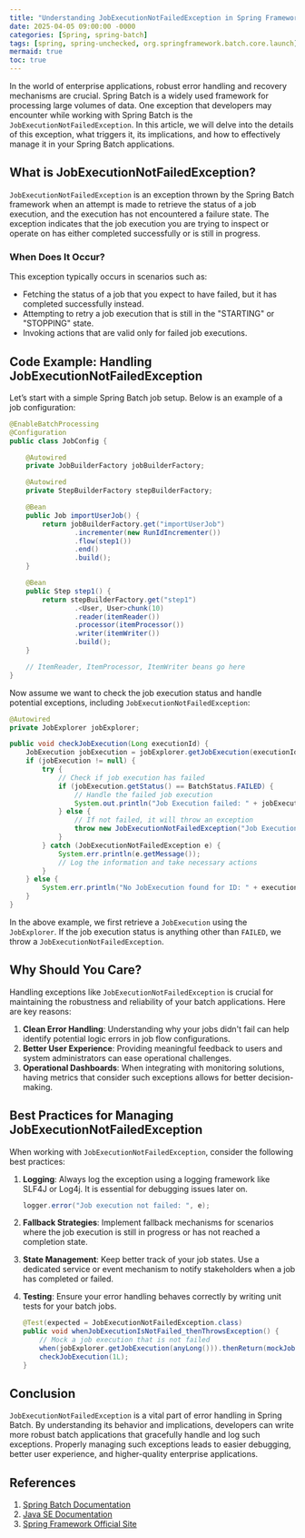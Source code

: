 ```yaml
---
title: "Understanding JobExecutionNotFailedException in Spring Framework"
date: 2025-04-05 09:00:00 -0000
categories: [Spring, spring-batch]
tags: [spring, spring-unchecked, org.springframework.batch.core.launch]
mermaid: true
toc: true
---
```



In the world of enterprise applications, robust error handling and recovery mechanisms are crucial. Spring Batch is a widely used framework for processing large volumes of data. One exception that developers may encounter while working with Spring Batch is the `JobExecutionNotFailedException`. In this article, we will delve into the details of this exception, what triggers it, its implications, and how to effectively manage it in your Spring Batch applications.

## What is JobExecutionNotFailedException?

`JobExecutionNotFailedException` is an exception thrown by the Spring Batch framework when an attempt is made to retrieve the status of a job execution, and the execution has not encountered a failure state. The exception indicates that the job execution you are trying to inspect or operate on has either completed successfully or is still in progress.

### When Does It Occur?

This exception typically occurs in scenarios such as:
- Fetching the status of a job that you expect to have failed, but it has completed successfully instead.
- Attempting to retry a job execution that is still in the "STARTING" or "STOPPING" state.
- Invoking actions that are valid only for failed job executions.

## Code Example: Handling JobExecutionNotFailedException

Let’s start with a simple Spring Batch job setup. Below is an example of a job configuration:

```java
@EnableBatchProcessing
@Configuration
public class JobConfig {

    @Autowired
    private JobBuilderFactory jobBuilderFactory;

    @Autowired
    private StepBuilderFactory stepBuilderFactory;

    @Bean
    public Job importUserJob() {
        return jobBuilderFactory.get("importUserJob")
                .incrementer(new RunIdIncrementer())
                .flow(step1())
                .end()
                .build();
    }

    @Bean
    public Step step1() {
        return stepBuilderFactory.get("step1")
                .<User, User>chunk(10)
                .reader(itemReader())
                .processor(itemProcessor())
                .writer(itemWriter())
                .build();
    }

    // ItemReader, ItemProcessor, ItemWriter beans go here
}
```

Now assume we want to check the job execution status and handle potential exceptions, including `JobExecutionNotFailedException`:

```java
@Autowired
private JobExplorer jobExplorer;

public void checkJobExecution(Long executionId) {
    JobExecution jobExecution = jobExplorer.getJobExecution(executionId);
    if (jobExecution != null) {
        try {
            // Check if job execution has failed
            if (jobExecution.getStatus() == BatchStatus.FAILED) {
                // Handle the failed job execution
                System.out.println("Job Execution failed: " + jobExecution.getAllFailureExceptions());
            } else {
                // If not failed, it will throw an exception
                throw new JobExecutionNotFailedException("Job Execution with ID " + executionId + " has not failed.");
            }
        } catch (JobExecutionNotFailedException e) {
            System.err.println(e.getMessage());
            // Log the information and take necessary actions
        }
    } else {
        System.err.println("No JobExecution found for ID: " + executionId);
    }
}
```

In the above example, we first retrieve a `JobExecution` using the `JobExplorer`. If the job execution status is anything other than `FAILED`, we throw a `JobExecutionNotFailedException`.

## Why Should You Care?

Handling exceptions like `JobExecutionNotFailedException` is crucial for maintaining the robustness and reliability of your batch applications. Here are key reasons:

1. **Clean Error Handling**: Understanding why your jobs didn't fail can help identify potential logic errors in job flow configurations.
2. **Better User Experience**: Providing meaningful feedback to users and system administrators can ease operational challenges.
3. **Operational Dashboards**: When integrating with monitoring solutions, having metrics that consider such exceptions allows for better decision-making.

## Best Practices for Managing JobExecutionNotFailedException

When working with `JobExecutionNotFailedException`, consider the following best practices:

1. **Logging**: Always log the exception using a logging framework like SLF4J or Log4j. It is essential for debugging issues later on.

   ```java
   logger.error("Job execution not failed: ", e);
   ```

2. **Fallback Strategies**: Implement fallback mechanisms for scenarios where the job execution is still in progress or has not reached a completion state.

3. **State Management**: Keep better track of your job states. Use a dedicated service or event mechanism to notify stakeholders when a job has completed or failed.

4. **Testing**: Ensure your error handling behaves correctly by writing unit tests for your batch jobs.

   ```java
   @Test(expected = JobExecutionNotFailedException.class)
   public void whenJobExecutionIsNotFailed_thenThrowsException() {
       // Mock a job execution that is not failed
       when(jobExplorer.getJobExecution(anyLong())).thenReturn(mockJobExecutionNotFailed());
       checkJobExecution(1L);
   }
   ```

## Conclusion

`JobExecutionNotFailedException` is a vital part of error handling in Spring Batch. By understanding its behavior and implications, developers can write more robust batch applications that gracefully handle and log such exceptions. Properly managing such exceptions leads to easier debugging, better user experience, and higher-quality enterprise applications.

## References

1. [Spring Batch Documentation](https://docs.spring.io/spring-batch/docs/current/reference/html/)
2. [Java SE Documentation](https://docs.oracle.com/javase/8/docs/api/)
3. [Spring Framework Official Site](https://spring.io/projects/spring-framework)